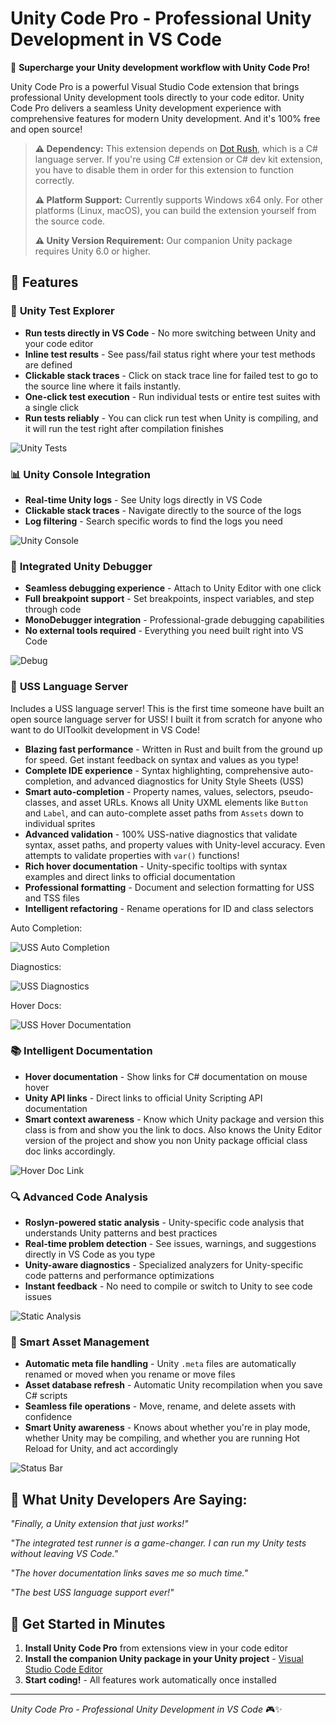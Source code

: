 # Unity Code Pro - Professional Unity Development in VS Code

🚀 **Supercharge your Unity development workflow with Unity Code Pro!**

Unity Code Pro is a powerful Visual Studio Code extension that brings professional Unity development tools directly to your code editor. Unity Code Pro delivers a seamless Unity development experience with comprehensive features for modern Unity development. And it's 100% free and open source!

> **⚠️ Dependency:** This extension depends on [Dot Rush](https://github.com/JaneySprings/DotRush), which is a C# language server. If you're using C# extension or C# dev kit extension, you have to disable them in order for this extension to function correctly.
> 
> **⚠️ Platform Support:** Currently supports Windows x64 only. For other platforms (Linux, macOS), you can build the extension yourself from the source code.
> 
> **⚠️ Unity Version Requirement:** Our companion Unity package requires Unity 6.0 or higher.

## 🎯 Features

### 🧪 **Unity Test Explorer**
- **Run tests directly in VS Code** - No more switching between Unity and your code editor
- **Inline test results** - See pass/fail status right where your test methods are defined
- **Clickable stack traces** - Click on stack trace line for failed test to go to the source line where it fails instantly.
- **One-click test execution** - Run individual tests or entire test suites with a single click
- **Run tests reliably** - You can click run test when Unity is compiling, and it will run the test right after compilation finishes

![Unity Tests](./assets/Run%20Unity%20Tests%20In%20VS%20Code.webp)

### 📊 **Unity Console Integration**
- **Real-time Unity logs** - See Unity logs directly in VS Code
- **Clickable stack traces** - Navigate directly to the source of the logs
- **Log filtering** - Search specific words to find the logs you need

![Unity Console](./assets/Unity%20Console.webp)

### 🐛 **Integrated Unity Debugger**
- **Seamless debugging experience** - Attach to Unity Editor with one click
- **Full breakpoint support** - Set breakpoints, inspect variables, and step through code
- **MonoDebugger integration** - Professional-grade debugging capabilities
- **No external tools required** - Everything you need built right into VS Code

![Debug](./assets/Debug%20in%20VS%20Code.webp)

### 🎨 **USS Language Server**
Includes a USS language server! This is the first time someone have built an open source language server for USS! I built it from scratch for anyone who want to do UIToolkit development in VS Code!

- **Blazing fast performance** - Written in Rust and built from the ground up for speed. Get instant feedback on syntax and values as you type!
- **Complete IDE experience** - Syntax highlighting, comprehensive auto-completion, and advanced diagnostics for Unity Style Sheets (USS)
- **Smart auto-completion** - Property names, values, selectors, pseudo-classes, and asset URLs. Knows all Unity UXML elements like `Button` and `Label`, and can auto-complete asset paths from `Assets` down to individual sprites
- **Advanced validation** - 100% USS-native diagnostics that validate syntax, asset paths, and property values with Unity-level accuracy. Even attempts to validate properties with `var()` functions!
- **Rich hover documentation** - Unity-specific tooltips with syntax examples and direct links to official documentation
- **Professional formatting** - Document and selection formatting for USS and TSS files
- **Intelligent refactoring** - Rename operations for ID and class selectors

Auto Completion:

![USS Auto Completion](./assets/USS%20Auto%20Completion%202.webp)

Diagnostics:

![USS Diagnostics](./assets/uss-diagnostics.webp)

Hover Docs:

![USS Hover Documentation](./assets/USS%20Hover%20Docs.webp)

### 📚 **Intelligent Documentation**
- **Hover documentation** - Show links for C# documentation on mouse hover
- **Unity API links** - Direct links to official Unity Scripting API documentation
- **Smart context awareness** - Know which Unity package and version this class is from and show you the link to docs. Also knows the Unity Editor version of the project and show you non Unity package official class doc links accordingly.

![Hover Doc Link](./assets/Hover%20Doc%20Link.webp)

### 🔍 **Advanced Code Analysis**
- **Roslyn-powered static analysis** - Unity-specific code analysis that understands Unity patterns and best practices
- **Real-time problem detection** - See issues, warnings, and suggestions directly in VS Code as you type
- **Unity-aware diagnostics** - Specialized analyzers for Unity-specific code patterns and performance optimizations
- **Instant feedback** - No need to compile or switch to Unity to see code issues

![Static Analysis](./assets/Static%20Analysis.webp)

### 🔄 **Smart Asset Management**
- **Automatic meta file handling** - Unity `.meta` files are automatically renamed or moved when you rename or move files
- **Asset database refresh** - Automatic Unity recompilation when you save C# scripts
- **Seamless file operations** - Move, rename, and delete assets with confidence
- **Smart Unity awareness** - Knows about whether you're in play mode, whether Unity may be compiling, and whether you are running Hot Reload for Unity, and act accordingly

![Status Bar](./assets/Status%20Bar.webp)

## 🌟 What Unity Developers Are Saying:

*"Finally, a Unity extension that just works!"*

*"The integrated test runner is a game-changer. I can run my Unity tests without leaving VS Code."*

*"The hover documentation links saves me so much time."*

*"The best USS language support ever!"*

## 🚀 Get Started in Minutes

1. **Install Unity Code Pro** from extensions view in your code editor
2. **Install the companion Unity package in your Unity project** - [Visual Studio Code Editor](https://github.com/hackerzhuli/com.hackerzhuli.code)
3. **Start coding!** - All features work automatically once installed

---

*Unity Code Pro - Professional Unity Development in VS Code* 🎮✨
